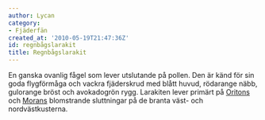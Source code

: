 ```yaml
---
author: Lycan
category:
- Fjäderfän
created_at: '2010-05-19T21:47:36Z'
id: regnbågslarakit
title: Regnbågslarakit
---
```

En ganska ovanlig fågel som lever utslutande på pollen. Den är känd för sin goda flygförmåga och vackra fjäderskrud med blått huvud, rödarange näbb, gulorange bröst och avokadogrön rygg. Larakiten lever primärt på [Oritons] och [Morans] blomstrande sluttningar på de branta väst- och nordvästkusterna.

  [Oritons]: Oriton
  [Morans]: Moran
